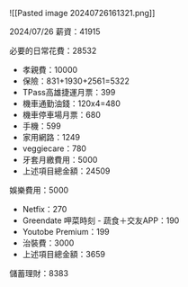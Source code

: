 ![[Pasted image 20240726161321.png]]

2024/07/26 薪資：41915

必要的日常花費：28532
 - 孝親費：10000
 - 保險：831+1930+2561=5322
 - TPass高雄捷運月票：399
 - 機車通勤油錢：120x4=480
 - 機車停車場月票：680
 - 手機：599
 - 家用網路：1249
 - veggiecare：780
 - 牙套月繳費用：5000
 - 上述項目總金額：24509

娛樂費用：5000
 - Netfix：270
 - Greendate 呷菜時刻 - 蔬食＋交友APP：190
 - Youtobe Premium：199
 - 治裝費：3000
 - 上述項目總金額：3659

儲蓄理財：8383
